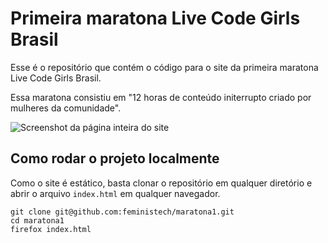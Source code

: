 # Primeira maratona Live Code Girls Brasil
Esse é o repositório que contém o código para o site da primeira maratona Live Code Girls Brasil.

Essa maratona consistiu em "12 horas de conteúdo initerrupto criado por mulheres da comunidade".

![Screenshot da página inteira do site](https://user-images.githubusercontent.com/2437447/170878585-ce5b969f-96bd-40a0-939c-678f592cfde8.png)

## Como rodar o projeto localmente
Como o site é estático, basta clonar o repositório em qualquer diretório e abrir o arquivo `index.html` em qualquer navegador.
```
git clone git@github.com:feministech/maratona1.git
cd maratona1
firefox index.html
```
